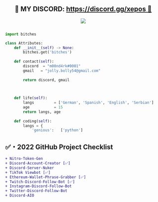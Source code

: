 <!-- Hi skid <3 -->
<h2 align="center">👻 MY DISCORD: <a href="https://discord.gg/xepos">https://discord.gg/xepos 👻</a></h2>

<p align="center"> 
  <kbd>
<img src="https://cdn.discordapp.com/attachments/990017210984595516/1004079150421782618/06495CDE-4AF5-44F5-83E0-EED6EBABC279.jpeg"></img>
  </kbd>
</p>

<!-- <p align="center">
    <img alt="" src=https://img.shields.io/github/stars/xtekky?style=for-the-badge&?affiliations=OWNER%2CCOLLABORATOR />
    <img alt="" src=https://komarev.com/ghpvc/?username=xtekky&style=for-the-badge />
</p> -->

<p href="https://discord.gg/xepos" align="center">
    <img alt="" src=https://lanyard.cnrad.dev/api/840541540203626516v/>
</p>

```python
import bitches

class Attributes:
	def __init__(self) -> None:
		bitches.get('bitches')
		
	def contact(self):
	    discord  = "m00nd4rk#0001"
	    gmail   = "jolly.bolly54@gmail.com"
	    
	    return discord, gmail

	
	
	def life(self):
		langs         = ['German', 'Spanish', 'English', 'Serbian']
		age           = 15
		return langs, age
		
	def coding(self):
		langs = {
			'genious':   ['python']
```

## ✅・2022 GitHub Project Checklist

```diff
+ Nitro-Token-Gen
+ Discord-Account-Creator [✅]
+ Discord-Server-Nuker
+ TikTok Viewbot [✅]
+ Ethereum-Wallet-Phrase-Grabber [✅]
+ Twitch-Discord-Follow-Bot [✅]
+ Instagram-Discord-Follow-Bot
+ Twitter-Discord-Follow-Bot
+ Discord-AIO
```
